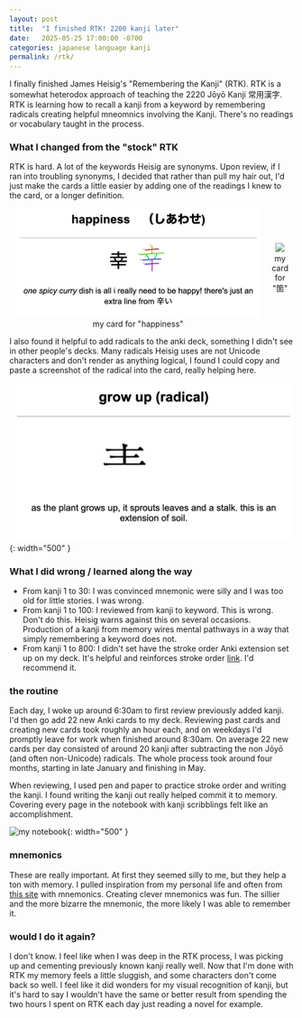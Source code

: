 ```yaml
---
layout: post
title:  "I finished RTK! 2200 kanji later"
date:   2025-05-25 17:00:00 -0700
categories: japanese language kanji
permalink: /rtk/
---
```


I finally finished James Heisig's "Remembering the Kanji" (RTK). RTK is a somewhat heterodox approach of teaching the 2220 Jōyō Kanji 常用漢字. RTK is learning how to recall a kanji from a keyword by remembering radicals creating helpful mneomnics involving the Kanji. There's no readings or vocabulary taught in the process.

### What I changed from the "stock" RTK

RTK is hard. A lot of the keywords Heisig are synonyms. Upon review, if I ran into troubling synonyms, I decided that rather than pull my hair out, I'd just make the cards a little easier by adding one of the readings I knew to the card, or a longer definition.

<div style="display: flex; flex-direction: row; justify-content: space-between; align-items: center">
    <div style="text-align: center">
        <img src="/assets/happiness_rtk.png" width="95%" />
        <div>my card for "happiness"</div>
    </div>
    <div style="text-align: center">
        <img src="/assets/rtk_箇.png" width="95%" />
        <div>my card for "箇"</div>
    </div>
</div>

I also found it helpful to add radicals to the anki deck, something I didn't see in other people's decks. Many radicals Heisig uses are not Unicode characters and don't render as anything logical, I found I could copy and paste a screenshot of the radical into the card, really helping here.

![a card for the "grow up" radical](/assets/rtk_grow_up_radical.png){: width="500" }

### What I did wrong / learned along the way

- From kanji 1 to 30: I was convinced mnemonic were silly and I was too old for little stories. I was wrong.
- From kanji 1 to 100: I reviewed from kanji to keyword. This is wrong. Don't do this. Heisig warns against this on several occasions. Production of a kanji from memory wires mental pathways in a way that simply remembering a keyword does not.
- From kanji 1 to 800: I didn't set have the stroke order Anki extension set up on my deck. It's helpful and reinforces stroke order [link](https://ankiweb.net/shared/info/1964372878). I'd recommend it.

### the routine

Each day, I woke up around 6:30am to first review previously added kanji. I'd then go add 22 new Anki cards to my deck. Reviewing past cards and creating new cards took roughly an hour each, and on weekdays I'd promptly leave for work when finished around 8:30am. On average 22 new cards per day consisted of around 20 kanji after subtracting the non Jōyō (and often non-Unicode) radicals. The whole process took around four months, starting in late January and finishing in May.

When reviewing, I used pen and paper to practice stroke order and writing the kanji. I found writing the kanji out really helped commit it to memory. Covering every page in the notebook with kanji scribblings felt like an accomplishment.

![my notebook](/assets/rtk_sample.jpg){: width="500" }

### mnemonics

These are really important. At first they seemed silly to me, but they help a ton with memory. I pulled inspiration from my personal life and often from [this site](https://hochanh.github.io/rtk/rtk1-v6/index.html) with mnemonics. Creating clever mnemonics was fun. The sillier and the more bizarre the mnemonic, the more likely I was able to remember it.

### would I do it again?

I don't know. I feel like when I was deep in the RTK process, I was picking up and cementing previously known kanji really well. Now that I'm done with RTK my memory feels a little sluggish, and some characters don't come back so well. I feel like it did wonders for my visual recognition of kanji, but it's hard to say I wouldn't have the same or better result from spending the two hours I spent on RTK each day just reading a novel for example.